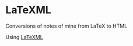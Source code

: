 # LaTeXML

Conversions of notes of mine from LaTeX to HTML

Using [LaTeXML](https://math.nist.gov/~BMiller/LaTeXML/)

